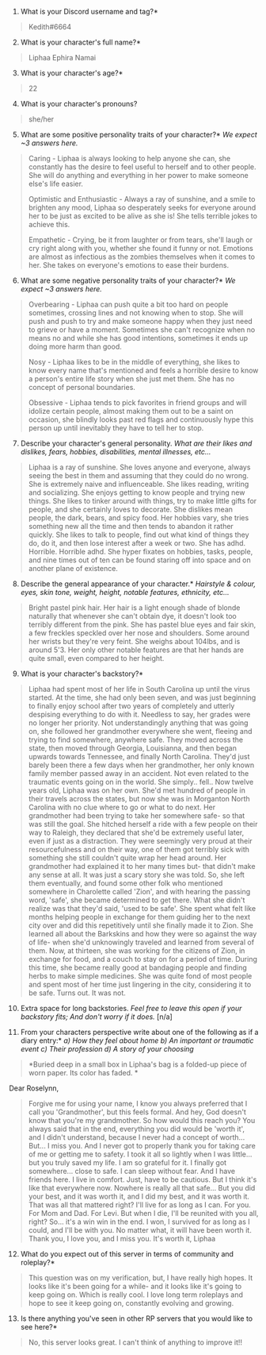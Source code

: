 1. What is your Discord username and tag?*
> Kedith#6664

2. What is your character's full name?*
> Liphaa Ephira Namai

3. What is your character's age?*
> 22

4. What is your character's pronouns?
> she/her

5. What are some positive personality traits of your character?*
*We expect ~3 answers here.*
> Caring - Liphaa is always looking to help anyone she can, she constantly has the desire to feel useful to herself and to other people. She will do anything and everything in her power to make someone else's life easier. 
> 
> Optimistic and Enthusiastic - Always a ray of sunshine, and a smile to brighten any mood, Liphaa so desperately seeks for everyone around her to be just as excited to be alive as she is! She tells terrible jokes to achieve this. 
> 
> Empathetic - Crying, be it from laughter or from tears, she'll laugh or cry right along with you, whether she found it funny or not. Emotions are almost as infectious as the zombies themselves when it comes to her. She takes on everyone's emotions to ease their burdens. 

6. What are some negative personality traits of your character?*
*We expect ~3 answers here.*
> Overbearing - Liphaa can push quite a bit too hard on people sometimes, crossing lines and not knowing when to stop. She will push and push to try and make someone happy when they just need to grieve or have a moment. Sometimes she can't recognize when no means no and while she has good intentions, sometimes it ends up doing more harm than good. 
> 
> Nosy - Liphaa likes to be in the middle of everything, she likes to know every name that's mentioned and feels a horrible desire to know a person's entire life story when she just met them. She has no concept of personal boundaries. 
> 
> Obsessive - Liphaa tends to pick favorites in friend groups and will idolize certain people, almost making them out to be a saint on occasion, she blindly looks past red flags and continuously hype this person up until inevitably they have to tell her to stop. 

7. Describe your character's general personality.
*What are their likes and dislikes, fears, hobbies, disabilities, mental illnesses, etc...*
> Liphaa is a ray of sunshine. She loves anyone and everyone, always seeing the best in them and assuming that they could do no wrong. She is extremely naive and influenceable. 
> She likes reading, writing and socializing. She enjoys getting to know people and trying new things. She likes to tinker around with things, try to make little gifts for people, and she certainly loves to decorate. 
> She dislikes mean people, the dark, bears, and spicy food. 
> Her hobbies vary, she tries something new all the time and then tends to abandon it rather quickly. She likes to talk to people, find out what kind of things they do, do it, and then lose interest after a week or two. 
> She has adhd. Horrible. Horrible adhd. She hyper fixates on hobbies, tasks, people, and nine times out of ten can be found staring off into space and on another plane of existence. 

8. Describe the general appearance of your character.*
*Hairstyle & colour, eyes, skin tone, weight, height, notable features, ethnicity, etc...*
> Bright pastel pink hair. Her hair is a light enough shade of blonde naturally that whenever she can't obtain dye, it doesn't look too terribly different from the pink. She has pastel blue eyes and fair skin, a few freckles speckled over her nose and shoulders. Some around her wrists but they're very feint. 
> She weighs about 104lbs, and is around 5'3. Her only other notable features are that her hands are quite small, even compared to her height. 

9. What is your character's backstory?*
> Liphaa had spent most of her life in South Carolina up until the virus started. At the time, she had only been seven, and was just beginning to finally enjoy school after two years of completely and utterly despising everything to do with it. Needless to say, her grades were no longer her priority. 
> Not understandingly anything that was going on, she followed her grandmother everywhere she went, fleeing and trying to find somewhere, anywhere safe. They moved across the state, then moved through Georgia, Louisianna, and then began upwards towards Tennessee, and finally North Carolina. They'd just barely been there a few days when her grandmother, her only known family member passed away in an accident. Not even related to the traumatic events going on in the world. She simply.. fell.. 
> Now twelve years old, Liphaa was on her own. She'd met hundred of people in their travels across the states, but now she was in Morganton North Carolina with no clue where to go or what to do next. Her grandmother had been trying to take her somewhere safe- so that was still the goal. She hitched herself a ride with a few people on their way to Raleigh, they declared that she'd be extremely useful later, even if just as a distraction. They were seemingly very proud at their resourcefulness and on their way, one of them got terribly sick with something she still couldn't quite wrap her head around. Her grandmother had explained it to her many times but- that didn't make any sense at all. It was just a scary story she was told. 
> So, she left them eventually, and found some other folk who mentioned somewhere in Charolette called 'Zion', and with hearing the passing word, 'safe', she became determined to get there. What she didn't realize was that they'd said, 'used to be safe'. She spent what felt like months helping people in exchange for them guiding her to the next city over and did this repetitively until she finally made it to Zion. 
> She learned all about the Barkskins and how they were so against the way of life- when she'd unknowingly traveled and learned from several of them. 
> Now, at thirteen, she was working for the citizens of Zion, in exchange for food, and a couch to stay on for a period of time. During this time, she became really good at bandaging people and finding herbs to make simple medicines. She was quite fond of most people and spent most of her time just lingering in the city, considering it to be safe. 
> Turns out. It was not. 

10. Extra space for long backstories.
*Feel free to leave this open if your backstory fits; And don't worry if it does.*
[n/a]

11. From your characters perspective write about one of the following as if a diary entry:*
*a) How they feel about home b) An important or traumatic event c) Their profession d) A story of your choosing*
> *Buried deep in a small box in Liphaa's bag is a folded-up piece of worn paper. Its color has faded. *

Dear Roselynn, 
> Forgive me for using your name, I know you always preferred that I call you 'Grandmother', but this feels formal. And hey, God doesn't know that you're my grandmother. So how would this reach you? 
> You always said that in the end, everything you did would be 'worth it', and I didn't understand, because I never had a concept of worth...
> But... I miss you. And I never got to properly thank you for taking care of me or getting me to safety. I took it all so lightly when I was little... but you truly saved my life. I am so grateful for it. 
> I finally got somewhere... close to safe. I can sleep without fear. And I have friends here. I live in comfort. Just, have to be cautious. But I think it's like that everywhere now. Nowhere is really all that safe... But you did your best, and it was worth it, and I did my best, and it was worth it. That was all that mattered right? 
> I'll live for as long as I can. For you. For Mom and Dad. For Levi. But when I die, I'll be reunited with you all, right? So... it's a win win in the end. I won, I survived for as long as I could, and I'll be with you. No matter what, it will have been worth it. Thank you, I love you, and I miss you. 
> It's worth it, 
>         Liphaa 

12. What do you expect out of this server in terms of community and roleplay?*
> This question was on my verification, but, I have really high hopes. It looks like it's been going for a while- and it looks like it's going to keep going on. Which is really cool. I love long term roleplays and hope to see it keep going on, constantly evolving and growing. 

13. Is there anything you've seen in other RP servers that you would like to see here?*
> No, this server looks great. I can't think of anything to improve it!!

